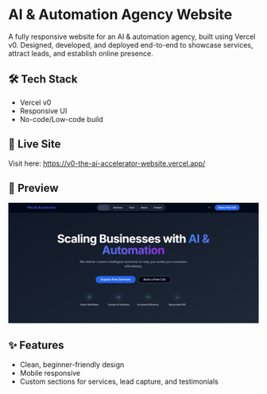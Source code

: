 # AI & Automation Agency Website

A fully responsive website for an AI & automation agency, built using Vercel v0. Designed, developed, and deployed end-to-end to showcase services, attract leads, and establish online presence.

## 🛠 Tech Stack
- Vercel v0
- Responsive UI
- No-code/Low-code build

## 🚀 Live Site
Visit here: https://v0-the-ai-accelerator-website.vercel.app/

## 📸 Preview
![Screenshot](screenshot.png)

## ✨ Features
- Clean, beginner-friendly design
- Mobile responsive
- Custom sections for services, lead capture, and testimonials
